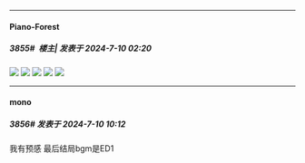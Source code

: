 ﻿
*****

####  Piano-Forest  
##### 3855#         楼主| 发表于 2024-7-10 02:20

<img src="https://p.sda1.dev/18/d5c69ba52a511635db7360020d2acd11/20240710_021858.jpg" referrerpolicy="no-referrer">
<img src="https://p.sda1.dev/18/fab6980b18769bd36c11bf8c7ce7ca3e/20240710_021900 _1_.jpg" referrerpolicy="no-referrer">
<img src="https://p.sda1.dev/18/195c6fffa015bf41dbfd5290b777a50c/20240710_021900.jpg" referrerpolicy="no-referrer">
<img src="https://p.sda1.dev/18/282d5f79a89ed1f00d777f8a7dd6a6dc/20240710_021901.jpg" referrerpolicy="no-referrer">

<img src="https://p.sda1.dev/18/5731863c4bc3a35b44f239e9b770e5a0/20240710_021904.jpg" referrerpolicy="no-referrer">


*****

####  mono  
##### 3856#       发表于 2024-7-10 10:12

我有预感 最后结局bgm是ED1 

